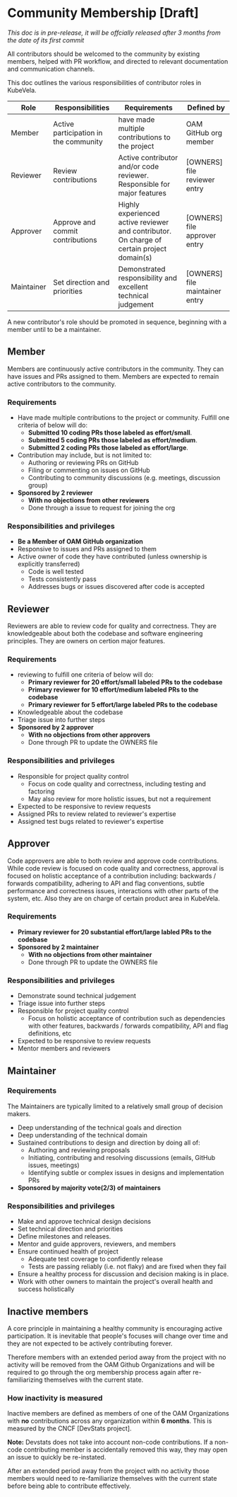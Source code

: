 # Community Membership [Draft]

*This doc is in pre-release, it will be offcially released after 3 months from the date of its first commit*

All contributors should be welcomed to the community by existing members, helped with PR workflow, and directed to relevant documentation and communication channels.

This doc outlines the various responsibilities of contributor roles in
KubeVela.

| Role | Responsibilities | Requirements | Defined by |
| -----| ---------------- | ------------ | -------|
| Member | Active participation in the community | have made multiple contributions to the project | OAM GitHub org member|
| Reviewer | Review contributions |  Active contributor and/or code reviewer. Responsible for major features | [OWNERS] file reviewer entry |
| Approver | Approve and commit contributions | Highly experienced active reviewer and contributor. On charge of certain project domain(s) | [OWNERS] file approver entry|
| Maintainer | Set direction and priorities | Demonstrated responsibility and excellent technical judgement | [OWNERS] file maintainer entry |

A new contributor's role should be promoted in sequence, beginning with a member until to be a maintainer.

## Member
Members are continuously active contributors in the community. They can have issues and PRs assigned to them. Members are expected to remain active contributors to the community.

### Requirements
- Have made multiple contributions to the project or community. Fulfill one criteria of below will do:
  - **Submitted 10 coding PRs those labeled as effort/small**. 
  - **Submitted 5 coding PRs those labeled as effort/medium**. 
  - **Submitted 2 coding PRs those labeled as effort/large**. 
- Contribution may include, but is not limited to:
   - Authoring or reviewing PRs on GitHub
   - Filing or commenting on issues on GitHub
   - Contributing to community discussions (e.g. meetings, discussion group)
- **Sponsored by 2 reviewer**
   - **With no objections from other reviewers**
   - Done through a issue to request for joining the org

### Responsibilities and privileges
- **Be a Member of OAM GitHub organization**
- Responsive to issues and PRs assigned to them
- Active owner of code they have contributed (unless ownership is explicitly transferred)
   - Code is well tested
   - Tests consistently pass
   - Addresses bugs or issues discovered after code is accepted

## Reviewer
Reviewers are able to review code for quality and correctness. They are knowledgeable about both the codebase and software engineering principles. They are owners on certion major features.

### Requirements
- reviewing to fulfill one criteria of below will do:
  - **Primary reviewer for 20 effort/small labeled PRs to the codebase**
  - **Primary reviewer for 10 effort/medium labeled PRs to the codebase**
  - **Primary reviewer for 5 effort/large labeled PRs to the codebase**
- Knowledgeable about the codebase
- Triage issue into further steps
- **Sponsored by 2 approver**
   - **With no objections from other approvers**
   - Done through PR to update the OWNERS file

### Responsibilities and privileges
- Responsible for project quality control
   - Focus on code quality and correctness, including testing and factoring
   - May also review for more holistic issues, but not a requirement
- Expected to be responsive to review requests
- Assigned PRs to review related to reviewer's expertise
- Assigned test bugs related to reviewer's expertise

## Approver
Code approvers are able to both review and approve code contributions. While code review is focused on code quality and correctness, approval is focused on holistic acceptance of a contribution including: backwards / forwards compatibility, adhering to API and flag conventions, subtle performance and correctness issues, interactions with other parts of the system, etc.
Also they are on charge of certain product area in KubeVela.

### Requirements
- **Primary reviewer for 20 substantial effort/large labled PRs to the codebase**
- **Sponsored by 2 maintainer**
   - **With no objections from other maintainer**
   - Done through PR to update the OWNERS file

### Responsibilities and privileges
- Demonstrate sound technical judgement
- Triage issue into further steps
- Responsible for project quality control
   - Focus on holistic acceptance of contribution such as dependencies with other features, backwards / forwards compatibility, API and flag definitions, etc
- Expected to be responsive to review requests
- Mentor members and reviewers

## Maintainer
### Requirements
The Maintainers are typically limited to a relatively small group of decision makers.
- Deep understanding of the technical goals and direction
- Deep understanding of the technical domain
- Sustained contributions to design and direction by doing all of:
   - Authoring and reviewing proposals
   - Initiating, contributing and resolving discussions (emails, GitHub issues, meetings)
   - Identifying subtle or complex issues in designs and implementation PRs
- **Sponsored by majority vote(2/3) of maintainers**

### Responsibilities and privileges
- Make and approve technical design decisions
- Set technical direction and priorities
- Define milestones and releases.
- Mentor and guide approvers, reviewers, and members
- Ensure continued health of project
   - Adequate test coverage to confidently release
   - Tests are passing reliably (i.e. not flaky) and are fixed when they fail
- Ensure a healthy process for discussion and decision making is in place.
- Work with other owners to maintain the project's overall health and success holistically

## Inactive members

A core principle in maintaining a healthy community is encouraging active
participation. It is inevitable that people's focuses will change over time and
they are not expected to be actively contributing forever.

Therefore members with an extended period away from the project with no activity
will be removed from the OAM Github Organizations and will be required to
go through the org membership process again after re-familiarizing themselves
with the current state.


### How inactivity is measured

Inactive members are defined as members of one of the OAM Organizations
with **no** contributions across any organization within **6 months**. This is
measured by the CNCF [DevStats project].

**Note:** Devstats does not take into account non-code contributions. If a
non-code contributing member is accidentally removed this way, they may open an
issue to quickly be re-instated.

After an extended period away from the project with no activity
those members would need to re-familiarize themselves with the current state
before being able to contribute effectively.